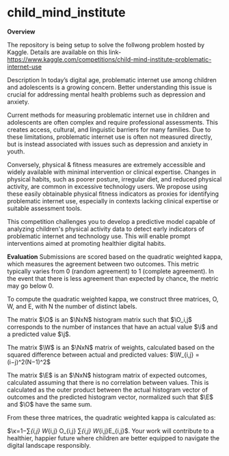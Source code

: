 # child_mind_institute

**Overview**

The repository is being setup to solve the follwong problem hosted by Kaggle. Details are available on this link- https://www.kaggle.com/competitions/child-mind-institute-problematic-internet-use

Description
In today’s digital age, problematic internet use among children and adolescents is a growing concern. Better understanding this issue is crucial for addressing mental health problems such as depression and anxiety.

Current methods for measuring problematic internet use in children and adolescents are often complex and require professional assessments. This creates access, cultural, and linguistic barriers for many families. Due to these limitations, problematic internet use is often not measured directly, but is instead associated with issues such as depression and anxiety in youth.

Conversely, physical & fitness measures are extremely accessible and widely available with minimal intervention or clinical expertise. Changes in physical habits, such as poorer posture, irregular diet, and reduced physical activity, are common in excessive technology users. We propose using these easily obtainable physical fitness indicators as proxies for identifying problematic internet use, especially in contexts lacking clinical expertise or suitable assessment tools.

This competition challenges you to develop a predictive model capable of analyzing children's physical activity data to detect early indicators of problematic internet and technology use. This will enable prompt interventions aimed at promoting healthier digital habits.


**Evaluation**
Submissions are scored based on the quadratic weighted kappa, which measures the agreement between two outcomes. This metric typically varies from 0 (random agreement) to 1 (complete agreement). In the event that there is less agreement than expected by chance, the metric may go below 0.

To compute the quadratic weighted kappa, we construct three matrices, O, W, and E, with N the number of distinct labels.

The matrix $\O\$ is an $\NxN\$ histogram matrix such that $\O_i,j\$   corresponds to the number of instances that have an actual value $\i\$ and a predicted value $\j\$.

The matrix $\W\$ is an $\NxN\$ matrix of weights, calculated based on the squared difference between actual and predicted values: $\W_{i,j} = (i−j)^2(N−1)^2\$

The matrix $\E$ is an $\NxN\$ histogram matrix of expected outcomes, calculated assuming that there is no correlation between values. This is calculated as the outer product between the actual histogram vector of outcomes and the predicted histogram vector, normalized such that $\E$ and $\O$ have the same sum.

From these three matrices, the quadratic weighted kappa is calculated as: 

$\κ=1−∑_{i,j} W_{i,j} O_{i,j} ∑_{i,j} W_{i,j}E_{i,j}\$.
Your work will contribute to a healthier, happier future where children are better equipped to navigate the digital landscape responsibly.

